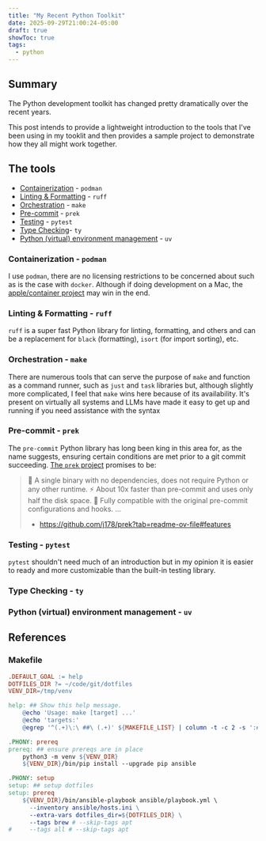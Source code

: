 ```yaml
---
title: "My Recent Python Toolkit"
date: 2025-09-29T21:00:24-05:00
draft: true
showToc: true
tags:
  - python
---
```


## Summary

The Python development toolkit has changed pretty dramatically over the recent years.

This post intends to provide a lightweight introduction to the tools that I've been using in my tooklit and then provides a sample project to demonstrate how they all might work together.

## The tools

- [Containerization](#containerization---podman) - `podman`
- [Linting & Formatting](#linting--formatting---ruff) - `ruff`
- [Orchestration](#orchestration---make) - `make`
- [Pre-commit](#pre-commit---prek) - `prek`
- [Testing](#testing---pytest) - `pytest`
- [Type Checking](#type-checking---ty)- `ty`
- [Python (virtual) environment management](#python-virtual-environment-management---uv) - `uv`

### Containerization - `podman`

I use `podman`, there are no licensing restrictions to be concerned about such as is the case with `docker`. Although if doing development on a Mac, the [apple/container project](https://github.com/apple/container) may win in the end.

### Linting & Formatting - `ruff`

`ruff` is a super fast Python library for linting, formatting, and others and can be a replacement for `black` (formatting), `isort` (for import sorting), etc.

### Orchestration - `make`

There are numerous tools that can serve the purpose of `make` and function as a command runner, such as `just` and `task` libraries but, although slightly more complicated, I feel that `make` wins here because of its availability. It's present on virtually all systems and LLMs have made it easy to get up and running if you need assistance with the syntax

### Pre-commit - `prek`

The `pre-commit` Python library has long been king in this area for, as the name suggests, ensuring certain conditions are met prior to a git commit succeeding. [The `prek` project](https://github.com/j178/prek) promises to be:

> 🚀 A single binary with no dependencies, does not require Python or any other runtime.
> ⚡ About 10x faster than pre-commit and uses only half the disk space.
> 🔄 Fully compatible with the original pre-commit configurations and hooks.
> ...
> - https://github.com/j178/prek?tab=readme-ov-file#features

### Testing - `pytest`

`pytest` shouldn't need much of an introduction but in my opinion it is easier to ready and more customizable than the built-in testing library.

### Type Checking - `ty`



### Python (virtual) environment management - `uv`

## References

### Makefile

```Makefile
.DEFAULT_GOAL := help
DOTFILES_DIR ?= ~/code/git/dotfiles
VENV_DIR=/tmp/venv

help: ## Show this help message.
	@echo 'Usage: make [target] ...'
	@echo 'targets:'
	@egrep '^(.+)\:\ ##\ (.+)' ${MAKEFILE_LIST} | column -t -c 2 -s ':#'

.PHONY: prereq
prereq: ## ensure prereqs are in place
	python3 -m venv ${VENV_DIR}
	${VENV_DIR}/bin/pip install --upgrade pip ansible

.PHONY: setup
setup: ## setup dotfiles
setup: prereq
	${VENV_DIR}/bin/ansible-playbook ansible/playbook.yml \
	  --inventory ansible/hosts.ini \
	  --extra-vars dotfiles_dir=${DOTFILES_DIR} \
	  --tags brew # --skip-tags apt
# 	  --tags all # --skip-tags apt
```